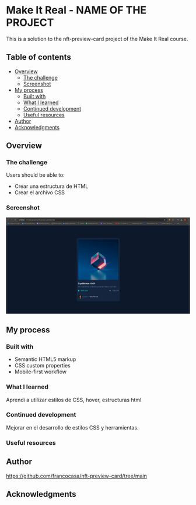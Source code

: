 # Make It Real - NAME OF THE PROJECT

This is a solution to the nft-preview-card project of the Make It Real course.

## Table of contents

- [Overview](#overview)
  - [The challenge](#the-challenge)
  - [Screenshot](#screenshot)
- [My process](#my-process)
  - [Built with](#built-with)
  - [What I learned](#what-i-learned)
  - [Continued development](#continued-development)
  - [Useful resources](#useful-resources)
- [Author](#author)
- [Acknowledgments](#acknowledgments)

## Overview

### The challenge

Users should be able to:

- Crear una estructura de HTML
- Crear el archivo CSS

### Screenshot

![alt text](design/screenshot.png)

## My process

### Built with

- Semantic HTML5 markup
- CSS custom properties
- Mobile-first workflow

### What I learned

Aprendi a utilizar estilos de CSS, hover, estructuras html

### Continued development

Mejorar en el desarrollo de estilos CSS y herramientas.

### Useful resources

## Author

https://github.com/francocasa/nft-preview-card/tree/main

## Acknowledgments

